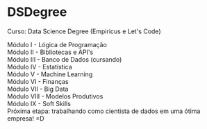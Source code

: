 # DSDegree
Curso: Data Science Degree (Empiricus e Let's Code)

Módulo I - Lógica de Programação   
Módulo II - Bibliotecas e API's   
Módulo III - Banco de Dados (cursando)   
Módulo IV - Estatística   
Módulo V - Machine Learning   
Módulo VI - Finanças   
Módulo VII - Big Data   
Módulo VIII - Modelos Produtivos   
Módulo IX - Soft Skills   
Próxima etapa: trabalhando como cientista de dados em uma ótima empresa! =D
